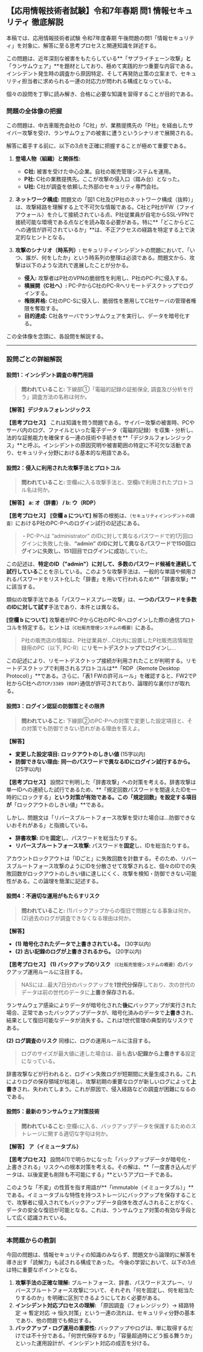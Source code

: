 ## 【応用情報技術者試験】令和7年春期 問1 情報セキュリティ 徹底解説

本稿では、応用情報技術者試験 令和7年度春期 午後問題の問1「情報セキュリティ」を対象に、解答に至る思考プロセスと関連知識を詳述する。

この問題は、近年深刻な被害をもたらしている**「サプライチェーン攻撃」**と**「ランサムウェア」**を題材としており、極めて実践的かつ重要な内容である。インシデント発生時の調査から原因特定、そして再発防止策の立案まで、セキュリティ担当者に求められる一連の対応力が問われる構成となっている。

個々の設問を丁寧に読み解き、合格に必要な知識を習得することが目的である。

### 問題の全体像の把握

この問題は、中古車販売会社の「C社」が、業務提携先の「P社」を経由したサイバー攻撃を受け、ランサムウェアの被害に遭うというシナリオで展開される。

解答に着手する前に、以下の3点を正確に把握することが極めて重要である。

1.  **登場人物（組織）と関係性:**
    *   **C社:** 被害を受けた中心企業。自社の販売管理システムを運用。
    *   **P社:** C社の業務提携先。ここが攻撃の侵入口（踏み台）となった。
    *   **U社:** C社が調査を依頼した外部のセキュリティ専門会社。

2.  **ネットワーク構成:**
    問題文の「図1 C社及びP社のネットワーク構成（抜粋）」は、攻撃経路を理解する上で不可欠な情報である。C社とP社がFW（ファイアウォール）を介して接続されている点、P社従業員が自宅からSSL-VPNで接続可能な環境である点などを読み取る必要がある。特に**「どこからどこへの通信が許可されているか」**は、不正アクセスの経路を特定する上で決定的なヒントとなる。

3.  **攻撃のシナリオ（時系列）:**
    セキュリティインシデントの問題において、「いつ、誰が、何をしたか」という時系列の整理は必須である。問題文から、攻撃は以下のような流れで進展したことが分かる。
    *   **侵入:** 攻撃者はP社のVPNの脆弱性を利用し、P社のPC-Pに侵入する。
    *   **横展開（C社へ）:** PC-PからC社のPC-Rへリモートデスクトップでログインする。
    *   **権限昇格:** C社のPC-Sに侵入し、脆弱性を悪用してC社サーバの管理者権限を奪取する。
    *   **目的達成:** C社各サーバでランサムウェアを実行し、データを暗号化する。

この全体像を念頭に、各設問を解説する。

---

### 設問ごとの詳細解説

#### 設問1：インシデント調査の専門用語
> **問われていること:** 下線部①「電磁的記録の証拠保全, 調査及び分析を行う」調査方法の名称は何か。

**【解答】デジタルフォレンジックス**

**【思考プロセス】**
これは知識を問う問題である。サイバー攻撃の被害時、PCやサーバ内のログ、ファイルといった電子データ（電磁的記録）を収集・分析し、法的な証拠能力を確保する一連の技術や手続きを**「デジタルフォレンジックス」**と呼ぶ。インシデントの原因究明や被害範囲の特定に不可欠な活動であり、セキュリティ分野における基本的な用語である。

#### 設問2：侵入に利用された攻撃手法とプロトコル
> **問われていること:** 空欄`a`に入る攻撃手法と、空欄`b`で利用されたプロトコル名は何か。

**【解答】 a: オ（辞書） / b: ウ（RDP）**

**【思考プロセス】**
**[空欄 a について]**
解答の根拠は、`〔セキュリティインシデントの調査〕`におけるP社のPC-Pへのログイン試行の記述にある。
> ・PC-Pへは “administrator” のIDに対して異なるパスワードで約1万回ログインに失敗した後、**“admin” のIDに対して異なるパスワードで150回ログインに失敗し、151回目でログインに成功**していた。

この記述は、**特定のID（"admin"）に対して、多数のパスワード候補を連続して試行している**ことを示している。このような攻撃手法は、一般的な単語や頻用されるパスワードをリスト化した「辞書」を用いて行われるため**「辞書攻撃」**に該当する。

類似の攻撃手法である「パスワードスプレー攻撃」は、**一つのパスワードを多数のIDに対して試す**手法であり、本件とは異なる。

**[空欄 b について]**
攻撃者がPC-PからC社のPC-Rへログインした際の通信プロトコルを特定する。ヒントは`〔C社販売管理システムの概要〕`にある。
> P社の販売店の情報は、P社従業員が…C社内に設置したP社販売店情報登録用のPC（以下, PC-R）に**リモートデスクトップでログイン**し…

この記述により、リモートデスクトップ接続が利用されたことが判明する。リモートデスクトップで利用されるプロトコルは**「RDP（Remote Desktop Protocol）」**である。さらに、「表1 FWの許可ルール」を確認すると、FW2でP社からC社への`TCP/3389 (RDP)`通信が許可されており、論理的な裏付けが取れる。

#### 設問3：ログイン認証の防御策とその限界
> **問われていること:** 下線部②のPC-Pへの対策で変更した設定項目と、その対策でも防御できない恐れがある理由を答えよ。

**【解答】**
*   **変更した設定項目:** **ロックアウトのしきい値** (15字以内)
*   **防御できない理由:** **同一のパスワードで異なるIDにログイン試行するから。** (25字以内)

**【思考プロセス】**
設問2で判明した「辞書攻撃」への対策を考える。辞書攻撃は単一IDへの連続した試行であるため、**「規定回数パスワードを間違えたIDを一時的にロックする」**という対策が有効である。この「規定回数」を設定する項目が**「ロックアウトのしきい値」**である。

しかし、問題文は「リバースブルートフォース攻撃を受けた場合は…防御できないおそれがある」と指摘している。
*   **辞書攻撃:** IDを**固定**し、パスワードを総当たりする。
*   **リバースブルートフォース攻撃:** パスワードを**固定**し、IDを総当たりする。

アカウントロックアウトは「IDごと」に失敗回数を計数する。そのため、リバースブルートフォース攻撃のようにIDを分散させて攻撃されると、個々のIDでの失敗回数がロックアウトのしきい値に達しにくく、攻撃を検知・防御できない可能性がある。この論理を簡潔に記述する。

#### 設問4：不適切な運用がもたらすリスク
> **問われていること:** (1)バックアップからの復旧で問題となる事象は何か。(2)過去のログが調査できなくなる理由は何か。

**【解答】**
*   **(1) 暗号化されたデータで上書きされている。** (30字以内)
*   **(2) 古い記録のログが上書きされるから。** (20字以内)

**【思考プロセス】**
**(1) バックアップのリスク**
`〔C社販売管理システムの概要〕`のバックアップ運用ルールに注目する。
> NASには…最大7日分のバックアップを**1世代分保存**しており、次の世代のデータは前の世代のデータに**上書き保存される**。

ランサムウェア感染によりデータが暗号化された**後に**バックアップが実行された場合、正常であったバックアップデータが、暗号化済みのデータで**上書き**され、結果として復旧可能なデータが消失する。これは1世代管理の典型的なリスクである。

**(2) ログ調査のリスク**
同様に、ログの運用ルールに注目する。
> ログのサイズが最大値に達した場合は、最も**古い記録から上書きする**設定になっている。

辞書攻撃などが行われると、ログイン失敗ログが短期間に大量生成される。これによりログの保存領域が枯渇し、攻撃初期の重要なログが新しいログによって**上書き**され、失われてしまう。これが原因で、侵入経路などの調査が困難になるのである。

#### 設問5：最新のランサムウェア対策技術
> **問われていること:** 空欄`c`に入る、バックアップデータを保護するためのストレージに関する適切な字句は何か。

**【解答】 ア（イミュータブル）**

**【思考プロセス】**
設問4(1)で明らかになった「バックアップデータが暗号化・上書きされる」リスクへの根本対策を考える。その解は、**「一度書き込んだデータは、以後変更も削除も不可能にする」**というアプローチである。

このような「不変」の性質を指す用語が**「immutable（イミュータブル）」**である。イミュータブルな特性を持つストレージにバックアップを保存することで、攻撃者に侵入されてもバックアップデータ自体を改ざんされることがなく、データの安全な復旧が可能となる。これは、ランサムウェア対策の有効な手段として広く認識されている。

---

### 本問題からの教訓

今回の問題は、情報セキュリティの知識のみならず、問題文から論理的に解答を導き出す「読解力」も試される構成であった。
今後の学習において、以下の3点は特に重要なポイントとなる。

1.  **攻撃手法の正確な理解:** ブルートフォース、辞書、パスワードスプレー、リバースブルートフォース攻撃について、それぞれ「何を固定し、何を総当たりするのか」を明確に区別できるようにしておく必要がある。
2.  **インシデント対応プロセスの理解:** 「原因調査（フォレンジック）→ 経路特定 → 暫定対応 → 恒久対策」という一連の流れは、セキュリティ分野の基本であり、他の問題でも頻出する。
3.  **バックアップ・ログ運用の重要性:** バックアップやログは、単に取得するだけでは不十分である。「何世代保存するか」「容量超過時にどう振る舞うか」といった運用設計が、インシデント対応の成否を分ける。